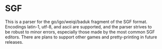 # SGF

This is a parser for the go/igo/weiqi/baduk fragment of the SGF format.
Encodings latin-1, utf-8, and ascii are supported, and the parser strives
to be robust to minor errors, especially those made by the most common SGF
editors.  There are plans to support other games and pretty-printing in
future releases.
